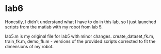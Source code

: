 # lab6

Honestly, I didn't understand what I have to do in this lab, so I just launched scripts from the matlab with my robot from lab 5.

lab5.m is my original file for lab5 with minor changes.
create_dataset_fk.m, train_fk.m, demo_fk.m - versions of the provided scripts corrected to fit the dimensions of my robot.
